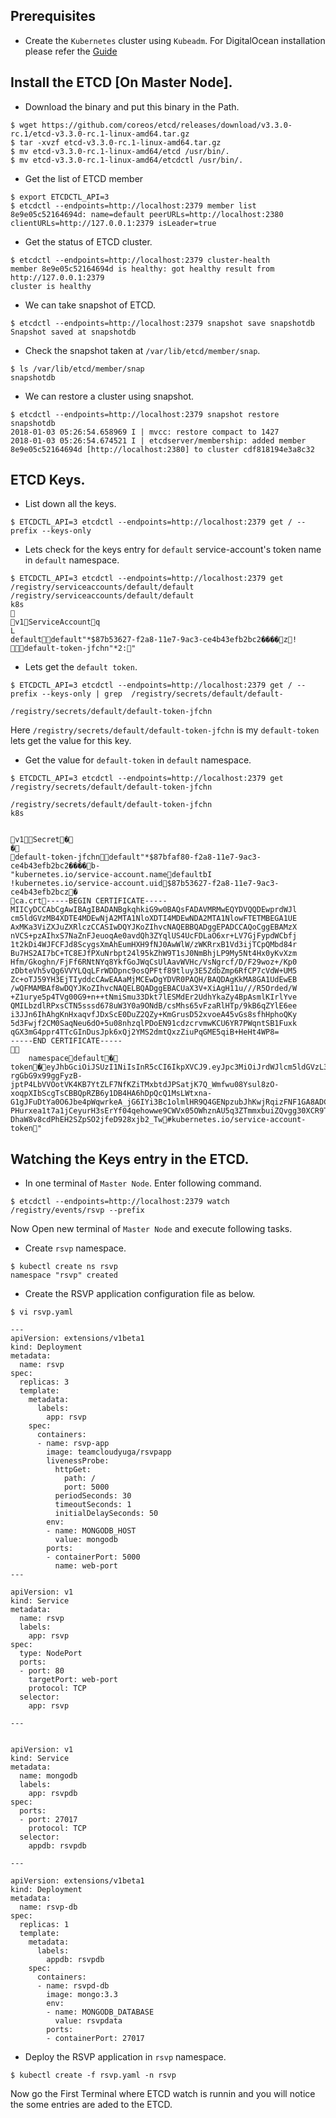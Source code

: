 ## Prerequisites
- Create the `Kubernetes` cluster using `Kubeadm`. For DigitalOcean installation please refer the [Guide](/3-KubernetesInstallation/2-DigitalOcean/lab.md)

## Install the ETCD [On Master Node].
- Download the binary and put this binary in the Path.
```
$ wget https://github.com/coreos/etcd/releases/download/v3.3.0-rc.1/etcd-v3.3.0-rc.1-linux-amd64.tar.gz
$ tar -xvzf etcd-v3.3.0-rc.1-linux-amd64.tar.gz
$ mv etcd-v3.3.0-rc.1-linux-amd64/etcd /usr/bin/.
$ mv etcd-v3.3.0-rc.1-linux-amd64/etcdctl /usr/bin/.
```

- Get the list of ETCD member
```
$ export ETCDCTL_API=3
$ etcdctl --endpoints=http://localhost:2379 member list
8e9e05c52164694d: name=default peerURLs=http://localhost:2380 clientURLs=http://127.0.0.1:2379 isLeader=true
```

- Get the status of ETCD cluster.
```
$ etcdctl --endpoints=http://localhost:2379 cluster-health
member 8e9e05c52164694d is healthy: got healthy result from http://127.0.0.1:2379
cluster is healthy
```

- We can take snapshot of ETCD.
```
$ etcdctl --endpoints=http://localhost:2379 snapshot save snapshotdb
Snapshot saved at snapshotdb
```

- Check the snapshot taken at `/var/lib/etcd/member/snap`.
```
$ ls /var/lib/etcd/member/snap
snapshotdb
```

- We can restore a cluster using snapshot.
```
$ etcdctl --endpoints=http://localhost:2379 snapshot restore snapshotdb
2018-01-03 05:26:54.658969 I | mvcc: restore compact to 1427
2018-01-03 05:26:54.674521 I | etcdserver/membership: added member 8e9e05c52164694d [http://localhost:2380] to cluster cdf818194e3a8c32
```

## ETCD Keys.

- List down all the keys.
```
$ ETCDCTL_API=3 etcdctl --endpoints=http://localhost:2379 get / --prefix --keys-only
```

- Lets check for the keys entry for `default` service-account's token name in `default` namespace.
```
$ ETCDCTL_API=3 etcdctl --endpoints=http://localhost:2379 get /registry/serviceaccounts/default/default
/registry/serviceaccounts/default/default
k8s

v1ServiceAccountq
L
defaultdefault"*$87b53627-f2a8-11e7-9ac3-ce4b43efb2bc2����z!
default-token-jfchn"*2:"
```

- Lets get the `default token`.
```
$ ETCDCTL_API=3 etcdctl --endpoints=http://localhost:2379 get / --prefix --keys-only | grep  /registry/secrets/default/default-

/registry/secrets/default/default-token-jfchn
```
Here `/registry/secrets/default/default-token-jfchn` is my `default-token` lets get the value for this key.

- Get the value for `default-token` in `default` namespace.
```
$ ETCDCTL_API=3 etcdctl --endpoints=http://localhost:2379 get /registry/secrets/default/default-token-jfchn

/registry/secrets/default/default-token-jfchn
k8s


v1Secret�
�
default-token-jfchndefault"*$87bfaf80-f2a8-11e7-9ac3-ce4b43efb2bc2����b-
"kubernetes.io/service-account.namedefaultbI
!kubernetes.io/service-account.uid$87b53627-f2a8-11e7-9ac3-ce4b43efb2bcz�
ca.crt-----BEGIN CERTIFICATE-----
MIICyDCCAbCgAwIBAgIBADANBgkqhkiG9w0BAQsFADAVMRMwEQYDVQQDEwprdWJl
cm5ldGVzMB4XDTE4MDEwNjA2MTA1NloXDTI4MDEwNDA2MTA1NlowFTETMBEGA1UE
AxMKa3ViZXJuZXRlczCCASIwDQYJKoZIhvcNAQEBBQADggEPADCCAQoCggEBAMzX
nVCS+pzAIhxS7NaZnFJeuoqAe0avdQh3ZYqlUS4UcFDLaO6xr+LV7GjFypdWCbfj
1t2kDi4WJFCFJd8ScygsXmAhEumHXH9fNJ0AwWlW/zWKRrxB1Vd3ijTCpQMbd84r
Bu7HS2AI7bC+TC8EJfPXuNrbpt24l95kZhW9T1sJ0NmBhjLP9My5Nt4Hx0yKvXzm
Hfm/Gkoghn/FjFf6RNtNYq8YkfGoJWqCsUlAavWVHc/VsNgrcf/D/F29woz+/Kp0
zDbteVh5vQg6VVYLQqLFrWDDpnc9osQPFtf89tluy3E5ZdbZmp6RfCP7cVdW+UM5
Zc+oTJ59YH3EjTIyddcCAwEAAaMjMCEwDgYDVR0PAQH/BAQDAgKkMA8GA1UdEwEB
/wQFMAMBAf8wDQYJKoZIhvcNAQELBQADggEBACUaX3V+XiAgH11u///R5Orded/W
+Z1urye5p4TVg00G9+n++tNmiSmu33Dkt7lESMdEr2UdhYkaZy4BpAsmlKIrlYve
QMILbzdlRPxsCTN5sssd678uW3Y0a9ONdB/csMhs65vFzaRlHTp/9kB6qZYlE6ee
i3JJn6IhAhgKnHxaqvfJDxScE0DuZ2QZy+KmGrusD52xvoeA45vGs8sfhHphoQKy
5d3Fwjf2CM0SaqNeu6dO+5u08nhzqlPDoEN91cdzcrvmwKCU6YR7PWqntSB1Fuxk
qGX3mG4ppr4TTcGInDusJpk6xQj2YMS2dmtQxzZiuPqGME5qiB+HeHt4WP8=
-----END CERTIFICATE-----

	namespacedefault�
token�eyJhbGciOiJSUzI1NiIsInR5cCI6IkpXVCJ9.eyJpc3MiOiJrdWJlcm5ldGVzL3NlcnZpY2VhY2NvdW50Iiwia3ViZXJuZXRlcy5pby9zZXJ2aWNlYWNjb3VudC9uYW1lc3BhY2UiOiJkZWZhdWx0Iiwia3ViZXJuZXRlcy5pby9zZXJ2aWNlYWNjb3VudC9zZWNyZXQubmFtZSI6ImRlZmF1bHQtdG9rZW4tamZjaG4iLCJrdWJlcm5ldGVzLmlvL3NlcnZpY2VhY2NvdW50L3NlcnZpY2UtYWNjb3VudC5uYW1lIjoiZGVmYXVsdCIsImt1YmVybmV0ZXMuaW8vc2VydmljZWFjY291bnQvc2VydmljZS1hY2NvdW50LnVpZCI6Ijg3YjUzNjI3LWYyYTgtMTFlNy05YWMzLWNlNGI0M2VmYjJiYyIsInN1YiI6InN5c3RlbTpzZXJ2aWNlYWNjb3VudDpkZWZhdWx0OmRlZmF1bHQifQ.VhdSkDywrwv8_eIrLru-rgGbG9x99ggFyzB-jptP4LbVVOotVK4KB7YtZLF7NfKZiTMxbtdJPSatjK7Q_Wmfwu08Ysul8zO-xoqpXIbScgTsCBBQpRZB6y1DB4HA6hDpQcQ1MsLWtxna-G1gJFuDtYa0O6Jbe4pWqwrkeA_jG6IYi3Bc1olmlHR9Q4GENpzubJhKwjRqizFNF1GA8ADCx-PHurxea1t7a1jCeyurH3sErYf04qehowwe9CWVx05OWhznAU5q3ZTmmxbuiZQvgg30XCR9TPx_bzRG93w7wr5XYw09mZD-DhaW8v8cdPhEH2SZpSO2jfeD928xjb2_Tw#kubernetes.io/service-account-token"

```

## Watching the Keys entry in the ETCD.

- In one terminal of `Master Node`. Enter following command.
```
$ etcdctl --endpoints=http://localhost:2379 watch /registry/events/rsvp --prefix
```

Now Open new terminal of `Master Node` and execute following tasks.

- Create `rsvp` namespace.
```
$ kubectl create ns rsvp
namespace "rsvp" created
```

- Create the RSVP application configuration file as below.
```
$ vi rsvp.yaml

---
apiVersion: extensions/v1beta1
kind: Deployment
metadata:
  name: rsvp
spec:
  replicas: 3
  template:
    metadata:
      labels:
        app: rsvp
    spec:
      containers:
      - name: rsvp-app
        image: teamcloudyuga/rsvpapp
        livenessProbe:
          httpGet:
            path: /
            port: 5000
          periodSeconds: 30
          timeoutSeconds: 1
          initialDelaySeconds: 50
        env:
        - name: MONGODB_HOST
          value: mongodb
        ports:
        - containerPort: 5000
          name: web-port
---

apiVersion: v1
kind: Service
metadata:
  name: rsvp
  labels:
    app: rsvp
spec:
  type: NodePort
  ports:
  - port: 80
    targetPort: web-port
    protocol: TCP
  selector:
    app: rsvp

---


apiVersion: v1
kind: Service
metadata:
  name: mongodb
  labels:
    app: rsvpdb
spec:
  ports:
  - port: 27017
    protocol: TCP
  selector:
    appdb: rsvpdb

---

apiVersion: extensions/v1beta1
kind: Deployment
metadata:
  name: rsvp-db
spec:
  replicas: 1
  template:
    metadata:
      labels:
        appdb: rsvpdb
    spec:
      containers:
      - name: rsvpd-db
        image: mongo:3.3
        env:
        - name: MONGODB_DATABASE
          value: rsvpdata
        ports:
        - containerPort: 27017
```

- Deploy the RSVP application in `rsvp` namespace.
```
$ kubectl create -f rsvp.yaml -n rsvp
```

Now go the First Terminal where ETCD watch is runnin and you will notice the some entries are aded to the ETCD.

